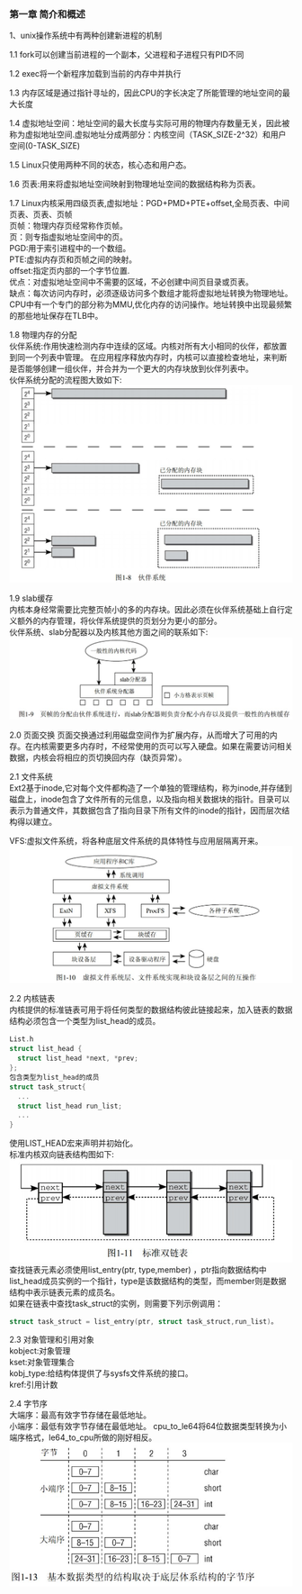 ### 第一章 简介和概述
1、unix操作系统中有两种创建新进程的机制  

1.1 fork可以创建当前进程的一个副本，父进程和子进程只有PID不同  

1.2 exec将一个新程序加载到当前的内存中并执行    

1.3 内存区域是通过指针寻址的，因此CPU的字长决定了所能管理的地址空间的最大长度    

1.4 虚拟地址空间：地址空间的最大长度与实际可用的物理内存数量无关，因此被称为虚拟地址空间.虚拟地址分成两部分：内核空间（TASK_SIZE-2^32）和用户空间(0-TASK_SIZE)    

1.5 Linux只使用两种不同的状态，核心态和用户态。    

1.6 页表:用来将虚拟地址空间映射到物理地址空间的数据结构称为页表。    

1.7 Linux内核采用四级页表,虚拟地址：PGD+PMD+PTE+offset,全局页表、中间页表、页表、页帧  
页帧：物理内存页经常称作页帧。  
页：则专指虚拟地址空间中的页。  
PGD:用于索引进程中的一个数组。  
PTE:虚拟内存页和页帧之间的映射。  
offset:指定页内部的一个字节位置.  
优点：对虚拟地址空间中不需要的区域，不必创建中间页目录或页表。  
缺点：每次访问内存时，必须逐级访问多个数组才能将虚拟地址转换为物理地址。CPU中有一个专门的部分称为MMU,优化内存的访问操作。地址转换中出现最频繁的那些地址保存在TLB中。

1.8 物理内存的分配  
伙伴系统:作用快速检测内存中连续的区域。内核对所有大小相同的伙伴，都放置到同一个列表中管理。 在应用程序释放内存时，内核可以直接检查地址，来判断是否能够创建一组伙伴，并合并为一个更大的内存块放到伙伴列表中。   
伙伴系统分配的流程图大致如下:    
![伙伴系统](https://github.com/zzb2760715357/Picture/blob/master/1-Dive_into_the_Linux_kernel_architecture/1-chapter/1.jpg)  

1.9 slab缓存  
内核本身经常需要比完整页帧小的多的内存块。因此必须在伙伴系统基础上自行定义额外的内存管理，将伙伴系统提供的页划分为更小的部分。  
伙伴系统、slab分配器以及内核其他方面之间的联系如下:  
![关系图](https://github.com/zzb2760715357/Picture/blob/master/1-Dive_into_the_Linux_kernel_architecture/1-chapter/2.jpg)  

2.0 页面交换
页面交换通过利用磁盘空间作为扩展内存，从而增大了可用的内存。在内核需要更多内存时，不经常使用的页可以写入硬盘。如果在需要访问相关数据，内核会将相应的页切换回内存（缺页异常）。  

2.1 文件系统  
Ext2基于inode,它对每个文件都构造了一个单独的管理结构，称为inode,并存储到磁盘上，inode包含了文件所有的元信息，以及指向相关数据块的指针。目录可以表示为普通文件，其数据包含了指向目录下所有文件的inode的指针，因而层次结构得以建立。  

VFS:虚拟文件系统，将各种底层文件系统的具体特性与应用层隔离开来。  
![虚拟文件系统层、文件系统实现和块设备层之间的互操作](https://github.com/zzb2760715357/Picture/blob/master/1-Dive_into_the_Linux_kernel_architecture/1-chapter/3.jpg)  

2.2 内核链表  
内核提供的标准链表可用于将任何类型的数据结构彼此链接起来，加入链表的数据结构必须包含一个类型为list_head的成员。     
```c
List.h 
struct list_head {
  struct list_head *next, *prev;
};
包含类型为list_head的成员  
struct task_struct{
  ...
  struct list_head run_list;
  ...
}
```
使用LIST_HEAD宏来声明并初始化。  
标准内核双向链表结构图如下:  
![标准双链表](https://github.com/zzb2760715357/Picture/blob/master/1-Dive_into_the_Linux_kernel_architecture/1-chapter/4.jpg)  
查找链表元素必须使用list_entry(ptr, type,member) ，ptr指向数据结构中list_head成员实例的一个指针，type是该数据结构的类型，而member则是数据结构中表示链表元素的成员名。  
如果在链表中查找task_struct的实例，则需要下列示例调用：
```c
struct task_struct = list_entry(ptr, struct task_struct,run_list)。
```  

2.3 对象管理和引用对象  
kobject:对象管理  
kset:对象管理集合  
kobj_type:给结构体提供了与sysfs文件系统的接口。  
kref:引用计数  

2.4 字节序  
大端序：最高有效字节存储在最低地址。  
小端序：最低有效字节存储在最低地址。 
cpu_to_le64将64位数据类型转换为小端序格式，le64_to_cpu所做的刚好相反。
![字节序](https://github.com/zzb2760715357/Picture/blob/master/1-Dive_into_the_Linux_kernel_architecture/1-chapter/5.jpg)  









